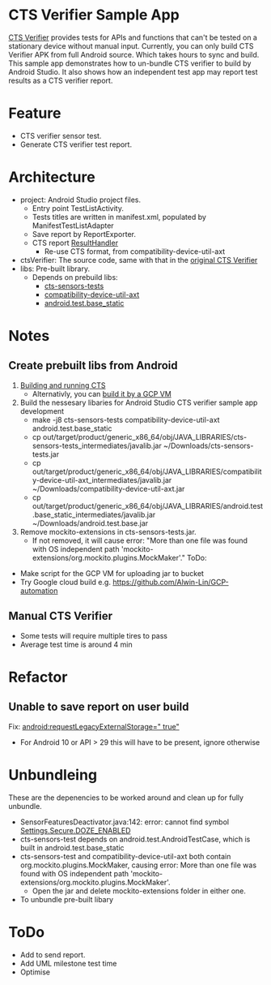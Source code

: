 # CTS Verifier Sample App
[CTS Verifier](https://source.android.com/compatibility/cts/verifier) provides tests for APIs and functions that can't be tested on a stationary device without manual input. Currently, you can only build CTS Verifier APK from full Android source. Which takes hours to sync and build. This sample app demonstrates how to un-bundle CTS verifier to build by Android Studio. It also shows how an independent test app may report test results as a CTS verifier report. 

# Feature
- CTS verifier sensor test.
- Generate CTS verifier test report.

# Architecture
- project: Android Studio project files.
  - Entry point TestListActivity.
  - Tests titles are written in manifest.xml, populated by ManifestTestListAdapter
  - Save report by ReportExporter.
  - CTS report [ResultHandler](https://cs.android.com/android/platform/superproject/+/master:test/suite_harness/common/util/src/com/android/compatibility/common/util/ResultHandler.java;l=57?q=ResultHandler&sq=&ss=android)
     - Re-use CTS format, from compatibility-device-util-axt
- ctsVerifier: The source code, same with that in the [original CTS Verifier](https://cs.android.com/android/platform/superproject/+/master:cts/apps/CtsVerifier/)
- libs: Pre-built library. 
  - Depends on prebuild libs:
     - [cts-sensors-tests](https://cs.android.com/android/platform/superproject/+/master:cts/tests/sensor/Android.mk;bpv=0;bpt=0)
     - [compatibility-device-util-axt](https://cs.android.com/android/platform/superproject/+/master:cts/common/device-side/util-axt/Android.bp?q=compatibility-device-util-axt%20%20&ss=android%2Fplatform%2Fsuperproject)
     - [android.test.base_static](https://cs.android.com/android/platform/superproject/+/master:frameworks/base/test-base/Android.bp?q=android.test.base_static&ss=android%2Fplatform%2Fsuperproject)

     
# Notes
## Create prebuilt libs from Android
1. [Building and running CTS](https://source.android.com/compatibility/cts/development#building-and-running-cts)
   - Alternativly, you can [build it by a GCP VM](https://github.com/Alwin-Lin/ctsVerifierSample/blob/master/CreateGCP.md) 
2. Build the nessesary libaries for Android Studio CTS verifier sample app development
   - make -j8 cts-sensors-tests compatibility-device-util-axt android.test.base_static
   - cp out/target/product/generic_x86_64/obj/JAVA_LIBRARIES/cts-sensors-tests_intermediates/javalib.jar ~/Downloads/cts-sensors-tests.jar
   - cp out/target/product/generic_x86_64/obj/JAVA_LIBRARIES/compatibility-device-util-axt_intermediates/javalib.jar ~/Downloads/compatibility-device-util-axt.jar
   - cp out/target/product/generic_x86_64/obj/JAVA_LIBRARIES/android.test.base_static_intermediates/javalib.jar ~/Downloads/android.test.base.jar
3. Remove mockito-extensions in cts-sensors-tests.jar.
   - If not removed, it will cause error: "More than one file was found with OS independent path 'mockito-extensions/org.mockito.plugins.MockMaker'."
ToDo:
  - Make script for the GCP VM for uploading jar to bucket
  - Try Google cloud build e.g. https://github.com/Alwin-Lin/GCP-automation
## Manual CTS Verifier
- Some tests will require multiple tires to pass
- Average test time is around 4 min

# Refactor
## Unable to save report on user build
Fix: [android:requestLegacyExternalStorage=" true"](https://android.googlesource.com/platform/cts/+/018f43b6addeecf25e11193c9a1244b79a68528f%5E%21/#F0)
- For Android 10 or API > 29 this will have to be present, ignore otherwise

# Unbundleing
These are the depenencies to be worked around and clean up for fully unbundle.
- SensorFeaturesDeactivator.java:142: error: cannot find symbol [Settings.Secure.DOZE_ENABLED](https://cs.android.com/android/platform/superproject/+/master:frameworks/base/core/java/android/provider/Settings.java;l=7741?q=Settings.Secure.DOZE_ENABLED&ss=android)
- cts-sensors-test depends on android.test.AndroidTestCase, which is built in android.test.base_static
- cts-sensors-test and compatibility-device-util-axt both contain org.mockito.plugins.MockMaker, causing error: More than one file was found with OS independent path 'mockito-extensions/org.mockito.plugins.MockMaker'.
  - Open the jar and delete mockito-extensions folder in either one.
- To unbundle pre-built libary

# ToDo 
- Add to send report.
- Add UML milestone test time
- Optimise
